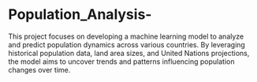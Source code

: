 # Population_Analysis-
This project focuses on developing a machine learning model to analyze and predict population dynamics across various countries. By leveraging historical population data, land area sizes, and United Nations projections, the model aims to uncover trends and patterns influencing population changes over time.
